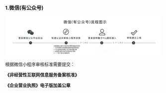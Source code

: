 ### 1.微信(有公众号)

![图片](./image/6feb8257-d0e5-4d27-a43d-ca0de967ecf9.002.png)

根据微信小程序审核标准需要提交：

**《非经营性互联网信息服务备案核准》**

**《企业营业执照》电子版加盖公章**
